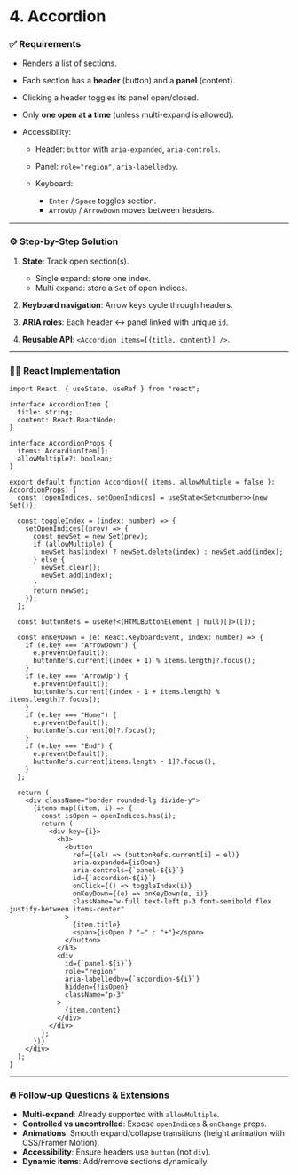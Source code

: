 # **4. Accordion**

### ✅ Requirements

* Renders a list of sections.
* Each section has a **header** (button) and a **panel** (content).
* Clicking a header toggles its panel open/closed.
* Only **one open at a time** (unless multi-expand is allowed).
* Accessibility:

  * Header: `button` with `aria-expanded`, `aria-controls`.
  * Panel: `role="region"`, `aria-labelledby`.
  * Keyboard:

    * `Enter` / `Space` toggles section.
    * `ArrowUp` / `ArrowDown` moves between headers.

---

### ⚙️ Step-by-Step Solution

1. **State**: Track open section(s).

   * Single expand: store one index.
   * Multi expand: store a `Set` of open indices.
2. **Keyboard navigation**: Arrow keys cycle through headers.
3. **ARIA roles**: Each header ↔ panel linked with unique `id`.
4. **Reusable API**: `<Accordion items=[{title, content}] />`.

---

### 🧑‍💻 React Implementation

```tsx
import React, { useState, useRef } from "react";

interface AccordionItem {
  title: string;
  content: React.ReactNode;
}

interface AccordionProps {
  items: AccordionItem[];
  allowMultiple?: boolean;
}

export default function Accordion({ items, allowMultiple = false }: AccordionProps) {
  const [openIndices, setOpenIndices] = useState<Set<number>>(new Set());

  const toggleIndex = (index: number) => {
    setOpenIndices((prev) => {
      const newSet = new Set(prev);
      if (allowMultiple) {
        newSet.has(index) ? newSet.delete(index) : newSet.add(index);
      } else {
        newSet.clear();
        newSet.add(index);
      }
      return newSet;
    });
  };

  const buttonRefs = useRef<(HTMLButtonElement | null)[]>([]);

  const onKeyDown = (e: React.KeyboardEvent, index: number) => {
    if (e.key === "ArrowDown") {
      e.preventDefault();
      buttonRefs.current[(index + 1) % items.length]?.focus();
    }
    if (e.key === "ArrowUp") {
      e.preventDefault();
      buttonRefs.current[(index - 1 + items.length) % items.length]?.focus();
    }
    if (e.key === "Home") {
      e.preventDefault();
      buttonRefs.current[0]?.focus();
    }
    if (e.key === "End") {
      e.preventDefault();
      buttonRefs.current[items.length - 1]?.focus();
    }
  };

  return (
    <div className="border rounded-lg divide-y">
      {items.map((item, i) => {
        const isOpen = openIndices.has(i);
        return (
          <div key={i}>
            <h3>
              <button
                ref={(el) => (buttonRefs.current[i] = el)}
                aria-expanded={isOpen}
                aria-controls={`panel-${i}`}
                id={`accordion-${i}`}
                onClick={() => toggleIndex(i)}
                onKeyDown={(e) => onKeyDown(e, i)}
                className="w-full text-left p-3 font-semibold flex justify-between items-center"
              >
                {item.title}
                <span>{isOpen ? "−" : "+"}</span>
              </button>
            </h3>
            <div
              id={`panel-${i}`}
              role="region"
              aria-labelledby={`accordion-${i}`}
              hidden={!isOpen}
              className="p-3"
            >
              {item.content}
            </div>
          </div>
        );
      })}
    </div>
  );
}
```

---

### 🔥 Follow-up Questions & Extensions

* **Multi-expand**: Already supported with `allowMultiple`.
* **Controlled vs uncontrolled**: Expose `openIndices` & `onChange` props.
* **Animations**: Smooth expand/collapse transitions (height animation with CSS/Framer Motion).
* **Accessibility**: Ensure headers use `button` (not `div`).
* **Dynamic items**: Add/remove sections dynamically.